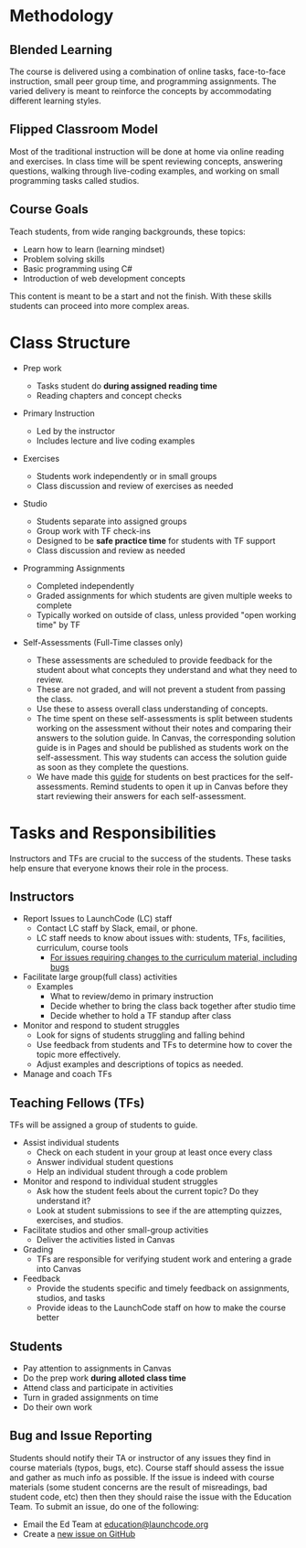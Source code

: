 # Methodology

## Blended Learning

The course is delivered using a combination of online tasks, face-to-face instruction, small peer group time, and programming assignments. The varied delivery is meant to reinforce the concepts by accommodating different learning styles.

## Flipped Classroom Model

Most of the traditional instruction will be done at home via online reading and exercises. In class time will be spent reviewing concepts, answering questions, walking through live-coding examples, and working on small programming tasks called studios.

## Course Goals

Teach students, from wide ranging backgrounds, these topics:

* Learn how to learn (learning mindset)
* Problem solving skills
* Basic programming using C#
* Introduction of web development concepts

This content is meant to be a start and not the finish. With these skills students can proceed into more complex areas.

# Class Structure

* Prep work
  * Tasks student do **during assigned reading time**
  * Reading chapters and concept checks
* Primary Instruction
  * Led by the instructor
  * Includes lecture and live coding examples
* Exercises
  * Students work independently or in small groups
  * Class discussion and review of exercises as needed
* Studio
  * Students separate into assigned groups
  * Group work with TF check-ins
  * Designed to be **safe practice time** for students with TF support
  * Class discussion and review as needed
* Programming Assignments
  * Completed independently
  * Graded assignments for which students are given multiple weeks to complete
  * Typically worked on outside of class, unless provided "open working time" by TF

* Self-Assessments (Full-Time classes only)
  * These assessments are scheduled to provide feedback for the student about what concepts they understand and what they need to review.
  * These are not graded, and will not prevent a student from passing the class.
  * Use these to assess overall class understanding of concepts.  
  * The time spent on these self-assessments is split between students working on the assessment without their notes and comparing their answers to the solution guide. In Canvas, the corresponding solution guide is in Pages and should be published as students work on the self-assessment. This way students can access the solution guide as soon as they complete the questions.
  * We have made this [guide](https://github.com/LaunchCodeEducation/intro-to-professional-web-dev-wiki/blob/master/wiki-materials/Self-Assessment-Guide.pdf) for students on best practices for the self-assessments. Remind students to open it up in Canvas before they start reviewing their answers for each self-assessment.

# Tasks and Responsibilities
Instructors and TFs are crucial to the success of the students. These tasks help ensure that everyone knows
their role in the process.

## Instructors

* Report Issues to LaunchCode (LC) staff
  * Contact LC staff by Slack, email, or phone.
  * LC staff needs to know about issues with: students, TFs, facilities, curriculum, course tools
    * [For issues requiring changes to the curriculum material, including bugs](https://github.com/LaunchCodeEducation/intro-to-professional-web-dev/wiki/Course-Overview-and-Structure#Bug-and-Issue-Reporting)
* Facilitate large group(full class) activities
  * Examples
    * What to review/demo in primary instruction
    * Decide whether to bring the class back together after studio time
    * Decide whether to hold a TF standup after class
* Monitor and respond to student struggles
  * Look for signs of students struggling and falling behind
  * Use feedback from students and TFs to determine how to cover the topic more effectively.
  * Adjust examples and descriptions of topics as needed.
* Manage and coach TFs

## Teaching Fellows (TFs)

TFs will be assigned a group of students to guide.

* Assist individual students
  * Check on each student in your group at least once every class
  * Answer individual student questions
  * Help an individual student through a code problem
* Monitor and respond to individual student struggles
  * Ask how the student feels about the current topic? Do they understand it?
  * Look at student submissions to see if the are attempting quizzes, exercises, and studios.
* Facilitate studios and other small-group activities
  * Deliver the activities listed in Canvas
* Grading
  * TFs are responsible for verifying student work and entering a grade into Canvas
* Feedback
  * Provide the students specific and timely feedback on assignments, studios, and tasks
  * Provide ideas to the LaunchCode staff on how to make the course better

## Students

* Pay attention to assignments in Canvas
* Do the prep work **during alloted class time**
* Attend class and participate in activities
* Turn in graded assignments on time
* Do their own work

## Bug and Issue Reporting

Students should notify their TA or instructor of any issues they find in course materials (typos, bugs, etc). Course staff should assess the issue and gather as much info as possible. If the issue is indeed with course materials (some student concerns are the result of misreadings, bad student code, etc) then then they should raise the issue with the Education Team. To submit an issue, do one of the following:

- Email the Ed Team at education@launchcode.org
- Create a [new issue on GitHub](https://github.com/LaunchCodeEducation/intro-to-programming-csharp/issues)
